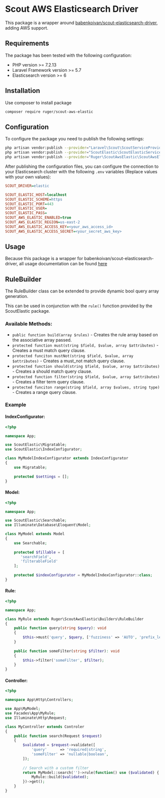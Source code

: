 # Scout AWS Elasticsearch Driver 

This package is a wrapper around [babenkoivan/scout-elasticsearch-driver](https://packagist.org/packages/babenkoivan/scout-elasticsearch-driver), adding AWS support.

## Requirements
The package has been tested with the following configuration:

* PHP version &gt;= 7.2.13
* Laravel Framework version &gt;= 5.7
* Elasticsearch version &gt;= 6

## Installation
Use composer to install package
```sh
composer require ruger/scout-aws-elastic
```

## Configuration
To configure the package you need to publish the following settings:
```sh
php artisan vendor:publish --provider="Laravel\Scout\ScoutServiceProvider"
php artisan vendor:publish --provider="ScoutElastic\ScoutElasticServiceProvider"
php artisan vendor:publish --provider="Ruger\ScoutAwsElastic\ScoutAwsElasticServiceProvider"
```
After publishing the configuration files, you can configure the connection to your Elasticsearch cluster with the following `.env` variables (Replace values with your own values):
```ini
SCOUT_DRIVER=elastic

SCOUT_ELASTIC_HOST=localhost
SCOUT_ELASTIC_SCHEME=https
SCOUT_ELASTIC_PORT=443
SCOUT_ELASTIC_USER=
SCOUT_ELASTIC_PASS=
SCOUT_AWS_ELASTIC_ENABLED=true
SCOUT_AWS_ELASTIC_REGION=us-east-2
SCOUT_AWS_ELASTIC_ACCESS_KEY=<your_aws_access_id>
SCOUT_AWS_ELASTIC_ACCESS_SECRET=<your_secret_aws_key>
```
## Usage
Because this package is a wrapper for babenkoivan/scout-elasticsearch-driver, all usage documentation can be found [here](https://github.com/babenkoivan/scout-elasticsearch-driver/blob/master/README.md) 

## RuleBuilder
The RuleBuilder class can be extended to provide dynamic bool query array generation.

This can be used in conjunction with the `rule()` function provided by the ScoutElastic package.

### Available Methods:
* `public function build(array $rules)` - Creates the rule array based on the associative array passed.
* `protected function must(string $field, $value, array $attributes)` - Creates a must match query clause.
* `protected funciton mustNot(string $field, $value, array $attributes)` - Creates a must_not match query clause.
* `protected function should(string $field, $value, array $attributes)` - Creates a should match query clause.
* `protected function filter(string $field, $value, array $attributes)` - Creates a filter term query clause.
* `protected funciton range(string $field, array $values, string type)` - Creates a range query clause.

### Example
#### IndexConfigurator:
```php
<?php

namespace App;

use ScoutElastic\Migratable;
use ScoutElastic\IndexConfigurator;

class MyModelIndexConfigurator extends IndexConfigurator
{
    use Migratable;
    
    protected $settings = [];
}
```

#### Model:
```php
<?php

namespace App;

use ScoutElastic\Searchable;
use Illuminate\Database\Eloquent\Model;

class MyModel extends Model
{
    use Searchable;
    
    protected $fillable = [
       'searchField',
       'filterableField'
    ];
    
    protected $indexConfigurator = MyModelIndexConfigurator::class;
}
```

#### Rule:
```php
<?php

namespace App;

class MyRule extends Ruger\ScoutAwsElastic\Builders\RuleBuilder
{
    public function query(string $query): void
    {
        $this->must('query', $query, ['fuzziness' => 'AUTO', 'prefix_length' => 2]);
    }
    
    public function someFilter(string $filter): void
    {
        $this->filter('someFilter', $filter);
    }
}
```

#### Controller:
```php
<?php

namespace App\Http\Controllers;

use App\MyModel;
use Facades\App\MyRule;
use Illuminate\Http\Request;

class MyController extends Controler
{
    public function search(Request $request)
    {
        $validated = $request->validate([
            'query'      => 'required|string',
            'someFilter' => 'nullable|boolean',
        ]);
        
        // Search with a custom filter
        return MyModel::search('')->rule(function() use ($validated) {
            MyRule::build($validated);
        })->get();
    }
}
```
